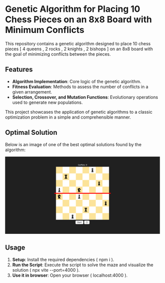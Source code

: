 # Genetic Algorithm for Placing 10 Chess Pieces on an 8x8 Board with Minimum Conflicts

This repository contains a genetic algorithm designed to place 10 chess pieces [ 4 queens , 2 rocks , 2 knights , 2 bishops ] on an 8x8 board with the goal of minimizing conflicts between the pieces.

## Features

- **Algorithm Implementation**: Core logic of the genetic algorithm.
- **Fitness Evaluation**: Methods to assess the number of conflicts in a given arrangement.
- **Selection, Crossover, and Mutation Functions**: Evolutionary operations used to generate new populations.

This project showcases the application of genetic algorithms to a classic optimization problem in a simple and comprehensible manner.

## Optimal Solution

Below is an image of one of the best optimal solutions found by the algorithm:

![Optimal Solution](./optimal.png)

## Usage

1. **Setup**: Install the required dependencies ( npm i ).
2. **Run the Script**: Execute the script to solve the maze and visualize the solution ( npx vite --port=4000 ).
3. **Use it in browser**: Open your browser ( localhost:4000 ).
